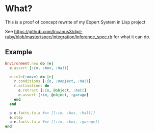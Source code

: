 # What?
This is a proof of concept rewrite of my Expert System in Lisp project

See https://github.com/Incanus3/dipl-ruby/blob/master/spec/integration/inference_spec.rb for what it can do.

## Example
```ruby
Environment.new do |e|
  e.assert [:in, :box, :hall]

  e.rule(:move) do |r|
    r.conditions [:in, :@object, :hall]
    r.activations do
      e.retract [:in, @object, :hall]
      e.assert [:in, @object, :garage]
    end
  end

  p e.facts.to_a #=> [[:in, :box, :hall]]
  e.step
  p e.facts.to_a #=> [[:in, :box, :garage]]
end
```

